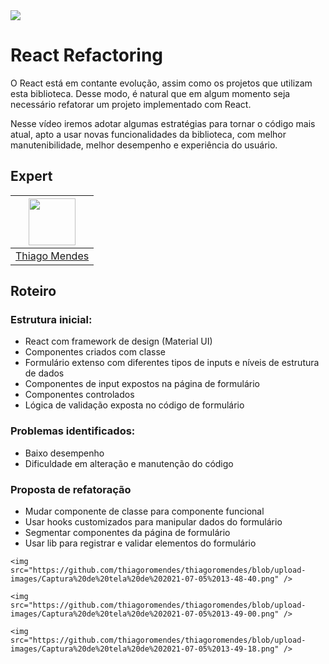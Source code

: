 <img src="https://storage.googleapis.com/golden-wind/experts-club/capa-github.svg" />

# React Refactoring

O React está em contante evolução, assim como os projetos que utilizam esta biblioteca. Desse modo, é natural que em algum momento seja necessário refatorar um projeto implementado com React.

Nesse vídeo iremos adotar algumas estratégias para tornar o código mais atual, apto a usar novas funcionalidades da biblioteca, com melhor manutenibilidade, melhor desempenho e experiência do usuário.

## Expert

| [<img src="https://avatars.githubusercontent.com/u/51406124?s=400&u=f963ab81ef7f1c44c372101e57a57b42963e5beb&v=4" width="75px;"/>](https://github.com/thiagoromendes) |
| :-: |
|[Thiago Mendes](https://github.com/thiagoromendes)|

## Roteiro

### Estrutura inicial:

- React com framework de design (Material UI)
- Componentes criados com classe
- Formulário extenso com diferentes tipos de inputs e níveis de estrutura de dados
- Componentes de input expostos na página de formulário
- Componentes controlados
- Lógica de validação exposta no código de formulário

### Problemas identificados:

- Baixo desempenho
- Dificuldade em alteração e manutenção do código

### Proposta de refatoração

- Mudar componente de classe para componente funcional
- Usar hooks customizados para manipular dados do formulário
- Segmentar componentes da página de formulário
- Usar lib para registrar e validar elementos do formulário

~~~App - Selecione o formulário
<img src="https://github.com/thiagoromendes/thiagoromendes/blob/upload-images/Captura%20de%20tela%20de%202021-07-05%2013-48-40.png" />
~~~
~~~Refatorado
<img src="https://github.com/thiagoromendes/thiagoromendes/blob/upload-images/Captura%20de%20tela%20de%202021-07-05%2013-49-00.png" />
~~~
~~~Não refatorado
<img src="https://github.com/thiagoromendes/thiagoromendes/blob/upload-images/Captura%20de%20tela%20de%202021-07-05%2013-49-18.png" />
~~~
